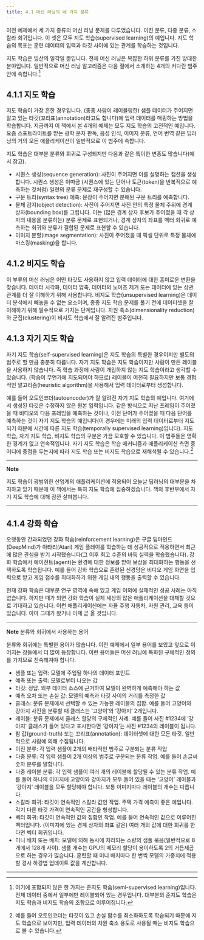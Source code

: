 ```yaml
---
title: 4.1 머신 러닝의 네 가지 분류
---
```


이전 예제에서 세 가지 종류의 머신 러닝 문제를 다루었습니다. 이진 분류, 다중 분류, 스칼라 회귀입니다. 이 셋은 모두 지도 학습(supervised learning)의 예입니다. 지도 학습의 목표는 훈련 데이터의 입력과 타깃 사이에 있는 관계를 학습하는 것입니다.

지도 학습은 빙산의 일각일 뿐입니다. 전체 머신 러닝은 복잡한 하위 분류를 가진 방대한 분야입니다. 일반적으로 머신 러닝 알고리즘은 다음 절에서 소개하는 4개의 커다란 범주 안에 속합니다.[^1]

[^1]: 여기에 포함되지 않은 한 가지는 준지도 학습(semi-supervised learning)입니다. 전체 데이터 중에서 일부에만 레이블되어 있는 경우입니다. 대부분의 준지도 학습은 지도 학습과 비지도 학습의 조합으로 이루어집니다.


## 4.1.1 지도 학습

지도 학습이 가장 흔한 경우입니다. (종종 사람이 레이블링한) 샘플 데이터가 주어지면 알고 있는 타깃(꼬리표(annotation)라고도 합니다)에 입력 데이터를 매핑하는 방법을 학습합니다. 지금까지 이 책에서 본 4개의 예제는 모두 지도 학습의 고전적인 예입니다. 요즘 스포트라이트를 받는 광학 문자 판독, 음성 인식, 이미지 분류, 언어 번역 같은 딥러닝의 거의 모든 애플리케이션이 일반적으로 이 범주에 속합니다.

지도 학습은 대부분 분류와 회귀로 구성되지만 다음과 같은 특이한 변종도 많습니다(예시 참고).

- 시퀀스 생성(sequence generation): 사진이 주어지면 이를 설명하는 캡션을 생성합니다. 시퀀스 생성은 이따금 (시퀀스에 있는 단어나 토큰(token)을 반복적으로 예측하는 것처럼) 일련의 분류 문제로 재구성할 수 있습니다.
- 구문 트리(syntax tree) 예측: 문장이 주어지면 분해된 구문 트리를 예측합니다.
- 물체 감지(object detection): 사진이 주어지면 사진 안의 특정 물체 주위에 경계 상자(bounding box)를 그립니다. 이는 (많은 경계 상자 후보가 주어졌을 때 각 상자의 내용을 분류하는) 분류 문제로 표현되거나, 경계 상자의 좌표를 벡터 회귀로 예측하는 회귀와 분류가 결합된 문제로 표현할 수 있습니다.
- 이미지 분할(image segmentation): 사진이 주어졌을 때 픽셀 단위로 특정 물체에 마스킹(masking)을 합니다.


## 4.1.2 비지도 학습

이 부류의 머신 러닝은 어떤 타깃도 사용하지 않고 입력 데이터에 대한 흥미로운 변환을 찾습니다. 데이터 시각화, 데이터 압축, 데이터의 노이즈 제거 또는 데이터에 있는 상관관계를 더 잘 이해하기 위해 사용합니다. 비지도 학습(unsupervised learning)은 데이터 분석에서 빼놓을 수 없는 요소이며, 종종 지도 학습 문제를 풀기 전에 데이터셋을 잘 이해하기 위해 필수적으로 거치는 단계입니다. 차원 축소(dimensionality reduction)와 군집(clustering)이 비지도 학습에서 잘 알려진 범주입니다.


## 4.1.3 자기 지도 학습
 
자기 지도 학습(self-supervised learning)은 지도 학습의 특별한 경우이지만 별도의 범주로 할 만큼 충분히 다릅니다. 자기 지도 학습은 지도 학습이지만 사람이 만든 레이블을 사용하지 않습니다. 즉 학습 과정에 사람이 개입하지 않는 지도 학습이라고 생각할 수 있습니다. (학습이 무언가에 지도되어야 하므로) 레이블이 여전히 필요하지만 보통 경험적인 알고리즘(heuristic algorithm)을 사용해서 입력 데이터로부터 생성합니다.

예를 들어 오토인코더(autoencoder)가 잘 알려진 자기 지도 학습의 예입니다. 여기에서 생성된 타깃은 수정하지 않은 원본 입력입니다. 같은 방식으로 지난 프레임이 주어졌을 때 비디오의 다음 프레임을 예측하는 것이나, 이전 단어가 주어졌을 때 다음 단어를 예측하는 것이 자기 지도 학습의 예입니다(이 경우에는 미래의 입력 데이터로부터 지도되기 때문에 시간에 따른 지도 학습(temporally supervised learning)입니다). 지도 학습, 자기 지도 학습, 비지도 학습의 구분은 가끔 모호할 수 있습니다. 이 범주들은 명확한 경계가 없고 연속적입니다. 자기 지도 학습은 학습 메커니즘과 애플리케이션 측면 중 어디에 중점을 두는지에 따라 지도 학습 또는 비지도 학습으로 재해석될 수 있습니다.[^2]

---

[^2]: 예를 들어 오토인코더는 타깃이 있고 손실 함수를 최소화하도록 학습되기 때문에 지도 학습으로 보이지만, 입력 데이터의 차원 축소 용도로 사용될 때는 비지도 학습으로 볼 수 있습니다.

**Note**

지도 학습이 광범위한 산업계의 애플리케이션에 적용되어 오늘날 딥러닝의 대부분을 차지하고 있기 때문에 이 책에서는 특히 지도 학습에 집중하겠습니다. 책의 후반부에서 자기 지도 학습에 대해 잠깐 살펴봅니다.

---


## 4.1.4 강화 학습

오랫동안 간과되었던 강화 학습(reinforcement learning)은 구글 딥마인드(DeepMind)가 아타리(Atari) 게임 플레이를 학습하는 데 성공적으로 적용하면서 최근에 많은 관심을 받기 시작했습니다(그 이후 최고 수준의 바둑 실력을 학습했습니다). 강화 학습에서 에이전트(agent)는 환경에 대한 정보를 받아 보상을 최대화하는 행동을 선택하도록 학습됩니다. 예를 들어 강화 학습으로 훈련된 신경망은 비디오 게임 화면을 입력으로 받고 게임 점수를 최대화하기 위한 게임 내의 행동을 출력할 수 있습니다.

현재 강화 학습은 대부분 연구 영역에 속해 있고 게임 이외에 실제적인 성공 사례는 아직 없습니다. 하지만 때가 되면 강화 학습이 실제 세상의 많은 애플리케이션을 대체할 것으로 기대하고 있습니다. 이런 애플리케이션에는 자율 주행 자동차, 자원 관리, 교육 등이 있습니다. 아마 그때가 왔거나 이제 곧 올 것입니다.

---

**Note** 분류와 회귀에서 사용하는 용어

분류와 회귀에는 특별한 용어가 많습니다. 이전 예제에서 일부 용어를 보았고 앞으로 이어지는 장들에서 더 많이 등장합니다. 이런 용어들은 머신 러닝에 특화된 구체적인 정의를 가지므로 친숙해져야 합니다.

- 샘플 또는 입력: 모델에 주입될 하나의 데이터 포인트
- 예측 또는 출력: 모델로부터 나오는 값
- 타깃: 정답. 외부 데이터 소스에 근거하여 모델이 완벽하게 예측해야 하는 값
- 예측 오차 또는 손실 값: 모델의 예측과 타깃 사이의 거리를 측정한 값
- 클래스: 분류 문제에서 선택할 수 있는 가능한 레이블의 집합. 예를 들어 고양이와 강아지 사진을 분류할 때 클래스는 ‘고양이’와 ‘강아지’ 2개입니다.
- 레이블: 분류 문제에서 클래스 할당의 구체적인 사례. 예를 들어 사진 #1234에 ‘강아지’ 클래스가 들어 있다고 표시한다면 ‘강아지’는 사진 #1234의 레이블이 됩니다.
- 참 값(ground-truth) 또는 꼬리표(annotation): 데이터셋에 대한 모든 타깃. 일반적으로 사람에 의해 수집됩니다.
- 이진 분류: 각 입력 샘플이 2개의 배타적인 범주로 구분되는 분류 작업
- 다중 분류: 각 입력 샘플이 2개 이상의 범주로 구분되는 분류 작업. 예를 들어 손글씨 숫자 분류를 말합니다.
- 다중 레이블 분류: 각 입력 샘플이 여러 개의 레이블에 할당될 수 있는 분류 작업. 예를 들어 하나의 이미지에 고양이와 강아지가 모두 들어 있을 때는 ‘고양이’ 레이블과 ‘강아지’ 레이블을 모두 할당해야 합니다. 보통 이미지마다 레이블의 개수는 다릅니다.
- 스칼라 회귀: 타깃이 연속적인 스칼라 값인 작업. 주택 가격 예측이 좋은 예입니다. 각기 다른 타깃 가격이 연속적인 공간을 형성합니다.
- 벡터 회귀: 타깃이 연속적인 값의 집합인 작업. 예를 들어 연속적인 값으로 이루어진 벡터입니다. (이미지에 있는 경계 상자의 좌표 같은) 여러 개의 값에 대한 회귀를 한다면 벡터 회귀입니다.
- 미니 배치 또는 배치: 모델에 의해 동시에 처리되는 소량의 샘플 묶음(일반적으로 8개에서 128개 사이). 샘플 개수는 GPU의 메모리 할당이 용이하도록 2의 거듭제곱으로 하는 경우가 많습니다. 훈련할 때 미니 배치마다 한 번씩 모델의 가중치에 적용할 경사 하강법 업데이트 값을 계산합니다.

---
